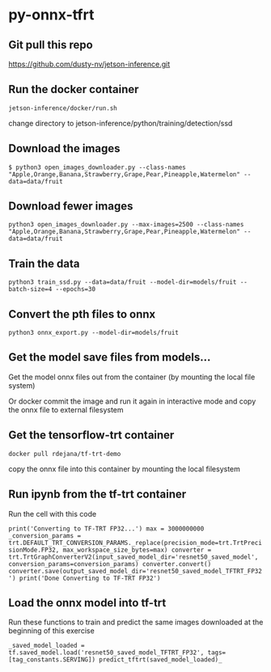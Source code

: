 # py-onnx-tfrt

## Git pull this repo
https://github.com/dusty-nv/jetson-inference.git

## Run the docker container
`jetson-inference/docker/run.sh`

change directory to jetson-inference/python/training/detection/ssd

## Download the images
`$ python3 open_images_downloader.py --class-names "Apple,Orange,Banana,Strawberry,Grape,Pear,Pineapple,Watermelon" --data=data/fruit`

## Download fewer images
`python3 open_images_downloader.py --max-images=2500 --class-names "Apple,Orange,Banana,Strawberry,Grape,Pear,Pineapple,Watermelon" --data=data/fruit`

## Train the data
`python3 train_ssd.py --data=data/fruit --model-dir=models/fruit --batch-size=4 --epochs=30`

## Convert the pth files to onnx
`python3 onnx_export.py --model-dir=models/fruit`

## Get the model save files from models\...
Get the model onnx files out from the container (by mounting the local file system)

Or docker commit the image and run it again in interactive mode and copy the onnx file to external filesystem

## Get the tensorflow-trt container
`docker pull rdejana/tf-trt-demo`

copy the onnx file into this container by mounting the local filesystem

## Run ipynb from the tf-trt container
Run the cell with this code

`print('Converting to TF-TRT FP32...')
max = 3000000000
_conversion_params = trt.DEFAULT_TRT_CONVERSION_PARAMS._replace(precision_mode=trt.TrtPrecisionMode.FP32,
                                                               max_workspace_size_bytes=max)
converter = trt.TrtGraphConverterV2(input_saved_model_dir='resnet50_saved_model',
                                    conversion_params=conversion_params)
converter.convert()
converter.save(output_saved_model_dir='resnet50_saved_model_TFTRT_FP32')
print('Done Converting to TF-TRT FP32')`

## Load the onnx model into tf-trt
Run these functions to train and predict the same images downloaded at the beginning of this exercise

`_saved_model_loaded = tf.saved_model.load('resnet50_saved_model_TFTRT_FP32', tags=[tag_constants.SERVING])
predict_tftrt(saved_model_loaded)_`
